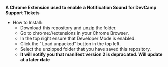 **A Chrome Extension used to enable a Notification Sound for DevCamp Support Tickets**

* How to Install:
  * Download this repository and unzip the folder.
  * Go to chrome://extensions in your Chrome Browser.
  * In the top right ensure that Developer Mode is enabled.
  * Click the "Load unpacked" button in the top left.
  * Select the unzipped folder that you have saved this repository.
  * __It will notify you that manifest version 2 is depracated. Will update at a later date__


